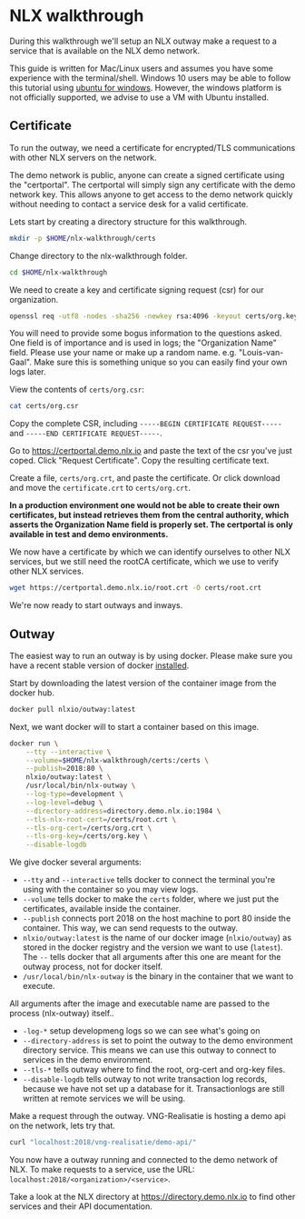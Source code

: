 # NLX walkthrough

During this walkthrough we'll setup an NLX outway make a request to a service that is available on the NLX demo network.

This guide is written for Mac/Linux users and assumes you have some experience with the terminal/shell. Windows 10 users may be able to follow this tutorial using [ubuntu for windows](https://tutorials.ubuntu.com/tutorial/tutorial-ubuntu-on-windows). However, the windows platform is not officially supported, we advise to use a VM with Ubuntu installed.

## Certificate

To run the outway, we need a certificate for encrypted/TLS communications with other NLX servers on the network.

The demo network is public, anyone can create a signed certificate using the "certportal". The certportal will simply sign any certificate with the demo network key. This allows anyone to get access to the demo network quickly without needing to contact a service desk for a valid certificate.

Lets start by creating a directory structure for this walkthrough.

```bash
mkdir -p $HOME/nlx-walkthrough/certs
```

Change directory to the nlx-walkthrough folder.

```bash
cd $HOME/nlx-walkthrough
```

We need to create a key and certificate signing request (csr) for our organization.

```bash
openssl req -utf8 -nodes -sha256 -newkey rsa:4096 -keyout certs/org.key -out certs/org.csr
```

You will need to provide some bogus information to the questions asked. One field is of importance and is used in logs; the "Organization Name" field. Please use your name or make up a random name. e.g. "Louis-van-Gaal". Make sure this is something unique so you can easily find your own logs later.

View the contents of `certs/org.csr`:

```bash
cat certs/org.csr
```

Copy the complete CSR, including `-----BEGIN CERTIFICATE REQUEST-----` and `-----END CERTIFICATE REQUEST-----`.

Go to https://certportal.demo.nlx.io and paste the text of the csr you've just coped. Click "Request Certificate". Copy the resulting certificate text.

Create a file, `certs/org.crt`, and paste the certificate. Or click download and move the `certificate.crt` to `certs/org.crt`.

__In a production environment one would not be able to create their own certificates, but instead retrieves them from the central authority, which asserts the Organization Name field is properly set. The certportal is only available in test and demo environments.__

We now have a certificate by which we can identify ourselves to other NLX services, but we still need the rootCA certificate, which we use to verify other NLX services.

```bash
wget https://certportal.demo.nlx.io/root.crt -O certs/root.crt
```

We're now ready to start outways and inways.

## Outway

The easiest way to run an outway is by using docker. Please make sure you have a recent stable version of docker [installed](https://docs.docker.com/install/).

Start by downloading the latest version of the container image from the docker hub.

```bash
docker pull nlxio/outway:latest
```

Next, we want docker will to start a container based on this image.

```bash
docker run \
    --tty --interactive \
    --volume=$HOME/nlx-walkthrough/certs:/certs \
    --publish=2018:80 \
    nlxio/outway:latest \
    /usr/local/bin/nlx-outway \
    --log-type=development \
    --log-level=debug \
    --directory-address=directory.demo.nlx.io:1984 \
    --tls-nlx-root-cert=/certs/root.crt \
    --tls-org-cert=/certs/org.crt \
    --tls-org-key=/certs/org.key \
    --disable-logdb
```

We give docker several arguments:

- `--tty` and `--interactive` tells docker to connect the terminal you're using with the container so you may view logs.
- `--volume` tells docker to make the `certs` folder, where we just put the certificates, available inside the container.
- `--publish` connects port 2018 on the host machine to port 80 inside the container. This way, we can send requests to the outway.
- `nlxio/outway:latest` is the name of our docker image (`nlxio/outway`) as stored in the docker registry and the version we want to use (`latest`). The `--` tells docker that all arguments after this one are meant for the outway process, not for docker itself.
- `/usr/local/bin/nlx-outway` is the binary in the container that we want to execute.

All arguments after the image and executable name are passed to the process (nlx-outway) itself..

- `-log-*` setup developmeng logs so we can see what's going on
- `--directory-address` is set to point the outway to the demo environment directory service. This means we can use this outway to connect to services in the demo environment.
- `--tls-*` tells outway where to find the root, org-cert and org-key files.
- `--disable-logdb` tells outway to not write transaction log records, because we have not set up a database for it. Transactionlogs are still written at remote services we will be using.

Make a request through the outway. VNG-Realisatie is hosting a demo api on the network, lets try that.

```bash
curl "localhost:2018/vng-realisatie/demo-api/"
```

You now have a outway running and connected to the demo network of NLX. To make requests to a service, use the URL: `localhost:2018/<organization>/<service>`.

Take a look at the NLX directory at https://directory.demo.nlx.io to find other services and their API documentation.

